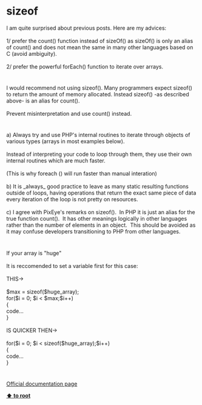 # sizeof




<div class="phpcode"><span class="html">
I am quite surprised about previous posts. Here are my advices:<br><br>1/ prefer the count() function instead of sizeOf() as sizeOf() is only an alias of count() and does not mean the same in many other languages based on C (avoid ambiguity).<br><br>2/ prefer the powerful forEach() function to iterate over arrays.</span>
</div>
  

#


<div class="phpcode"><span class="html">
I would recommend not using sizeof(). Many programmers expect sizeof() to return the amount of memory allocated. Instead sizeof() -as described above- is an alias for count().<br><br>Prevent misinterpretation and use count() instead.</span>
</div>
  

#


<div class="phpcode"><span class="html">
a) Always try and use PHP&apos;s internal routines to iterate through objects of various types (arrays in most examples below).<br><br>Instead of interpreting your code to loop through them, they use their own internal routines which are much faster.<br><br>(This is why foreach () will run faster than manual interation)<br><br>b) It is _always_ good practice to leave as many static resulting functions outside of loops, having operations that return the exact same piece of data every iteration of the loop is not pretty on resources.<br><br>c) I agree with PixEye&apos;s remarks on sizeof().&#xA0; In PHP it is just an alias for the true function count().&#xA0; It has other meanings logically in other languages rather than the number of elements in an object.&#xA0; This should be avoided as it may confuse developers transitioning to PHP from other languages.</span>
</div>
  

#


<div class="phpcode"><span class="html">
If your array is &quot;huge&quot;<br><br>It is reccomended to set a variable first for this case:<br><br>THIS-&gt;<br><br>$max = sizeof($huge_array);<br>for($i = 0; $i &lt; $max;$i++)<br>{<br>code...<br>}<br><br>IS QUICKER THEN-&gt;<br><br>for($i = 0; $i &lt; sizeof($huge_array);$i++)<br>{<br>code...<br>}</span>
</div>
  

#

[Official documentation page](https://www.php.net/manual/en/function.sizeof.php)

**[⬆ to root](/)**